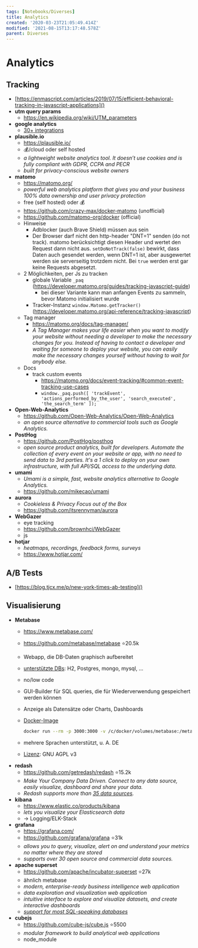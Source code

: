 ```yaml
---
tags: [Notebooks/Diverses]
title: Analytics
created: '2020-03-23T21:05:49.414Z'
modified: '2021-08-15T13:17:48.578Z'
parent: Diverses
---
```


# Analytics

## Tracking
- [https://enmascript.com/articles/2019/07/15/efficient-behavioral-tracking-in-javascript-applications]()
- **utm query params**
  - https://en.wikipedia.org/wiki/UTM_parameters
- **google analytics**
  - [30+ integrations](https://opentelemetry.io/registry/)
- **plausible.io**
  - https://plausible.io/
  - 💰/cloud oder self hosted
  - *a lightweight website analytics tool. It doesn’t use cookies and is fully compliant with GDPR, CCPA and PECR*
  - *built for privacy-conscious website owners*
- **matomo**
  - https://matomo.org/
  - *powerful web analytics platform that gives you and your business 100% data ownership and user privacy protection*
  - free (self hosted) oder 💰
  - https://github.com/crazy-max/docker-matomo (unofficial)
  - https://github.com/matomo-org/docker (official)
  - Hinweise
    - Adblocker (auch Brave Shield) müssen aus sein
    - Der Browser darf nicht den http-header "DNT=1" senden (do not track). matomo berücksichtigt diesen Header und wertet den Request dann nicht aus. `setDoNotTrack(false)` bewirkt, dass Daten auch gesendet werden, wenn DNT=1 ist, aber ausgewertet werden sie serverseitig trotzdem nicht. Bei `true` werden erst gar keine Requests abgesetzt.
  - 2 Möglichkeiten, per Js zu tracken
    - globale Variable `_paq` (https://developer.matomo.org/guides/tracking-javascript-guide)
      - bei dieser Variante kann man anfangen Events zu sammeln, bevor Matomo initialisiert wurde
    - Tracker-Instanz `window.Matomo.getTracker()` (https://developer.matomo.org/api-reference/tracking-javascript)
  - Tag manager
    - https://matomo.org/docs/tag-manager/
    - *A Tag Manager makes your life easier when you want to modify your website without needing a developer to make the necessary changes for you. Instead of having to contact a developer and waiting for someone to deploy your website, you can easily make the necessary changes yourself without having to wait for anybody else.*
  - Docs
    - track custom events
      - https://matomo.org/docs/event-tracking/#common-event-tracking-use-cases
      - `window._paq.push([ 'trackEvent', 'actions_performed_by_the_user', 'search_executed', 'the_search_term' ]);`
- **Open-Web-Analytics**
  - https://github.com/Open-Web-Analytics/Open-Web-Analytics
  - *an open source alternative to commercial tools such as Google Analytics.*
- **PostHog**
  - https://github.com/PostHog/posthog
  - *open source product analytics, built for developers. Automate the collection of every event on your website or app, with no need to send data to 3rd parties. It's a 1 click to deploy on your own infrastructure, with full API/SQL access to the underlying data.*
- **umami**
  - *Umami is a simple, fast, website analytics alternative to Google Analytics.*
  - https://github.com/mikecao/umami
- **aurora**
  - *Cookieless & Privacy Focus out of the Box*
  - https://github.com/itsrennyman/aurora
- **WebGazer**
  - eye tracking
  - https://github.com/brownhci/WebGazer
  - js
- **hotjar**
  - *heatmaps, recordings, feedback forms, surveys*
  - https://www.hotjar.com/


## A/B Tests
- [https://blog.tjcx.me/p/new-york-times-ab-testing]()


## Visualisierung
- **Metabase**
  - https://www.metabase.com/
  - https://github.com/metabase/metabase ⭐20.5k
  - Webapp, die DB-Daten graphisch aufbereitet
  - [unterstützte DBs](https://github.com/metabase/metabase/blob/master/docs/faq/setup/which-databases-does-metabase-support.md): H2, Postgres, mongo, mysql, ...
  - no/low code
  - GUI-Builder für SQL queries, die für Wiederverwendung gespeichert werden können
  - Anzeige als Datensätze oder Charts, Dashboards
  - [Docker-Image](https://www.metabase.com/docs/latest/operations-guide/running-metabase-on-docker.html)

    ```sh
    docker run --rm -p 3000:3000 -v /c/docker/volumes/metabase:/metabase-data -e "MB_DB_FILE=metabase-data/metabase.db" --name metabase metabase/metabase
    ```

  - mehrere Sprachen unterstützt, u. A. DE
  - [Lizenz](https://www.metabase.com/license/): GNU AGPL v3
- **redash**
  - https://github.com/getredash/redash ⭐15.2k
  - *Make Your Company Data Driven. Connect to any data source, easily visualize, dashboard and share your data.*
  - *Redash supports more than [35 data sources](https://redash.io/help/data-sources/supported-data-sources).*
- **kibana**
  - https://www.elastic.co/products/kibana
  - *lets you visualize your Elasticsearch data*
  - → Logging/ELK-Stack
- **grafana**
  - https://grafana.com/
  - https://github.com/grafana/grafana ⭐31k
  - *allows you to query, visualize, alert on and understand your metrics no matter where they are stored*
  - *supports over 30 open source and commercial data sources.*
- **apache superset**
  - https://github.com/apache/incubator-superset ⭐27k
  - ähnlich metabase
  - *modern, enterprise-ready business intelligence web application*
  - *data exploration and visualization web application*
  - *intuitive interface to explore and visualize datasets, and create interactive dashboards*
  - [*support for most SQL-speaking databases*](https://superset.incubator.apache.org/#databases)
- **cubejs**
  - https://github.com/cube-js/cube.js ⭐5500
  - *modular framework to build analytical web applications*
  - node_module

